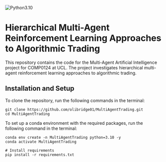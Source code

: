 
![Python3.10](https://img.shields.io/pypi/pyversions/msmhelper)  

# Hierarchical Multi-Agent Reinforcement Learning Approaches to Algorithmic Trading
This repository contains the code for the Multi-Agent Artificial Intelligence project for COMP0124 at UCL. The project investigates hierarchical multi-agent reinforcement learning approaches to algorithmic trading. 

## Installation and Setup
To clone the repository, run the following commands in the terminal:
```
git clone https://github.com/olibridge01/MultiAgentTrading.git
cd MultiAgentTrading
```

To set up a conda environment with the required packages, run the following command in the terminal:
```
conda env create -n MultiAgentTrading python=3.10 -y
conda activate MultiAgentTrading

# Install requirements
pip install -r requirements.txt
```